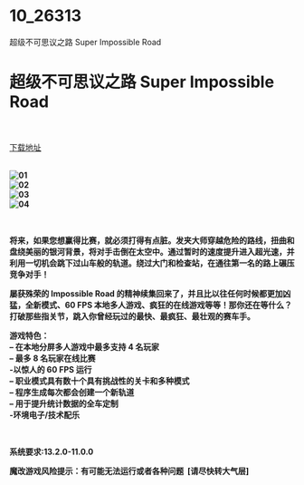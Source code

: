 # 10_26313
超级不可思议之路 Super Impossible Road
# 超级不可思议之路 Super Impossible Road
 <br/></br>
[下载地址](https://www.switch520.cc/article/26313 "下载地址")
<br/></br>

<p><strong><img src="https://www.helloimg.com/images/2022/01/13/G70yuu.jpg" alt="01" border="0"></strong><br>
<strong><img src="https://www.helloimg.com/images/2022/01/13/G7NBJv.jpg" alt="02" border="0"></strong><br>
<strong><img src="https://www.helloimg.com/images/2022/01/13/G7NCcE.png" alt="03" border="0"></strong><br>
<strong><img src="https://www.helloimg.com/images/2022/01/13/G7NGrY.jpg" alt="04" border="0"></strong></p>
<p>&nbsp;</p>
<p><strong>将来，如果您想赢得比赛，就必须打得有点脏。发夹大师穿越危险的路线，扭曲和盘绕美丽的银河背景，将对手击倒在太空中。通过暂时的速度提升进入超光速，并利用一切机会跳下过山车般的轨道。绕过大门和检查站，在通往第一名的路上碾压竞争对手！</strong></p>
<p><strong>屡获殊荣的 Impossible Road 的精神续集回来了，并且比以往任何时候都更加凶猛，全新模式、60 FPS 本地多人游戏、疯狂的在线游戏等等！那你还在等什么？打破那些指关节，跳入你曾经玩过的最快、最疯狂、最壮观的赛车手。</strong></p>
<p><strong>游戏特色：</strong><br>
<strong>– 在本地分屏多人游戏中最多支持 4 名玩家</strong><br>
<strong>– 最多 8 名玩家在线比赛</strong><br>
<strong>-以惊人的 60 FPS 运行</strong><br>
<strong>– 职业模式具有数十个具有挑战性的关卡和多种模式</strong><br>
<strong>– 程序生成每次都会创建一个新轨道</strong><br>
<strong>– 用于提升统计数据的全车定制</strong><br>
<strong>-环境电子/技术配乐</strong></p>
<p>&nbsp;</p>
<p><strong>系统要求:13.2.0-11.0.0</strong></p>
<p><strong>魔改游戏风险提示：有可能无法运行或者各种问题 &nbsp;[请尽快转大气层]</strong></p>



